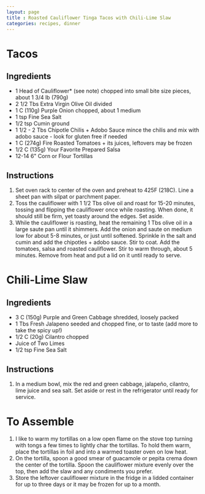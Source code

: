 ```yaml
---
layout: page
title : Roasted Cauliflower Tinga Tacos with Chili-Lime Slaw
categories: recipes, dinner
---
```


# Tacos

## Ingredients

* 1 Head of Cauliflower* (see note) chopped into small bite size pieces, about 1 3/4 lb (790g)
* 2 1/2 Tbs Extra Virgin Olive Oil divided
* 1 C (110g) Purple Onion chopped, about 1 medium
* 1 tsp Fine Sea Salt
* 1/2 tsp Cumin ground
* 1 1/2 - 2 Tbs Chipotle Chilis + Adobo Sauce mince the chilis and mix with adobo sauce - look for gluten free if needed
* 1 C (274g) Fire Roasted Tomatoes + its juices, leftovers may be frozen
* 1/2 C (135g) Your Favorite Prepared Salsa
* 12-14 6" Corn or Flour Tortillas

## Instructions

1. Set oven rack to center of the oven and preheat to 425F (218C). Line a sheet pan with silpat or parchment paper. 
2. Toss the cauliflower with 1 1/2 Tbs olive oil and roast for 15-20 minutes, tossing and flipping the cauliflower once while roasting. When done, it should still be firm, yet toasty around the edges. Set aside. 
3. While the cauliflower is roasting, heat the remaining 1 Tbs olive oil in a large saute pan until it shimmers. Add the onion and saute on medium low for about 5-8 minutes, or just until softened. Sprinkle in the salt and cumin and add the chipotles + adobo sauce. Stir to coat. Add the tomatoes, salsa and roasted cauliflower. Stir to warm through, about 5 minutes. Remove from heat and put a lid on it until ready to serve. 

# Chili-Lime Slaw

## Ingredients

* 3 C (150g) Purple and Green Cabbage shredded, loosely packed
* 1 Tbs Fresh Jalapeno seeded and chopped fine, or to taste (add more to take the spicy up!)
* 1/2 C (20g) Cilantro chopped
* Juice of Two Limes
* 1/2 tsp Fine Sea Salt

## Instructions

1. In a medium bowl, mix the red and green cabbage, jalapeño, cilantro, lime juice and sea salt. Set aside or rest in the refrigerator until ready for service. 

# To Assemble

1. I like to warm my tortillas on a low open flame on the stove top turning with tongs a few times to lightly char the tortillas. To hold them warm, place the tortillas in foil and into a warmed toaster oven on low heat.
2. On the tortilla, spoon a good smear of guacamole or pepita crema down the center of the tortilla. Spoon the cauliflower mixture evenly over the top, then add the slaw and any condiments you prefer.
3. Store the leftover cauliflower mixture in the fridge in a lidded container for up to three days or it may be frozen for up to a month. 